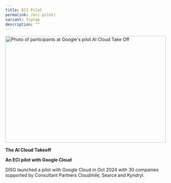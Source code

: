 ```yaml
---
title: ECI Pilot
permalink: /eci-pilot/
variant: tiptap
description: ""
---
```

<div class="isomer-image-wrapper">
<img style="margin-left:0px;margin-top:0px;" height="334" width="501" alt="Photo of participants at Google's pilot AI Cloud Take Off" src="https://lh7-rt.googleusercontent.com/docsz/AD_4nXeWOJXCnDBVg9NoARpYWIqYw5vaksAfCQ15DsftcGx5lFTRhAnvQXXWnrjuzaKGx8U_m_4O_78R_xVxdd_p0Jb3fxPzPp_sKqqVaZ9w1mfue0Fy-WoXakNkMkKJtxVrot_-nykkgXW0K4ctTuPyuAs?key=a2Bi_VQaRFeIroPCbG1qNg">
</div>
<p><strong>The AI Cloud Takeoff&nbsp;&nbsp;</strong>
</p>
<p><strong>An ECI pilot with Google Cloud&nbsp;</strong>
</p>
<p>DISG launched a pilot with Google Cloud in Oct 2024 with 30 companies
supported by Consultant Partners Cloudmile, Searce and Kyndryl.
<br>
</p>